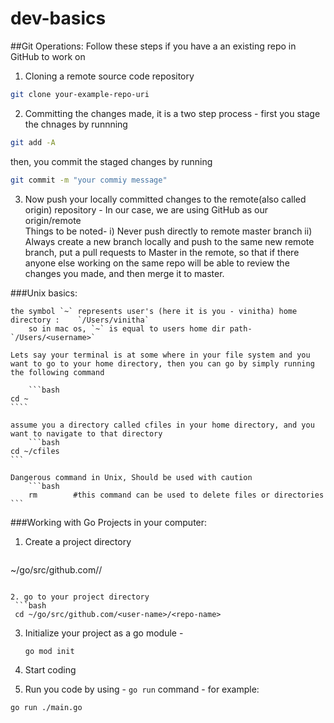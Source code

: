 # dev-basics

##Git Operations:
Follow these steps if you have a an existing repo in GitHub to work on 
1. Cloning a remote source code repository
	
```bash
git clone your-example-repo-uri
```
2. Committing the changes made, it is a two step process - first you stage the chnages by runnning 
```bash
git add -A
```
then, you commit the staged changes by running 
```bash
git commit -m "your commiy message"
```
3. Now push your locally committed changes to the remote(also called origin) repository - In our case, we are using GitHub as our origin/remote	 
		Things to be noted-
		i) Never push directly to remote master branch
		ii) Always create a new branch locally and push to the same new remote branch, put a pull requests to Master in the remote, 
		  so that if there anyone else working on the same repo will be able to review the changes you made, and then merge it to master.




###Unix basics:

	the symbol `~` represents user's (here it is you - vinitha) home directory :    `/Users/vinitha`
		so in mac os, `~` is equal to users home dir path-  `/Users/<username>`

	Lets say your terminal is at some where in your file system and you want to go to your home directory, then you can go by simply running the following command
	
		```bash
    cd ~
    ````
 
	assume you a directory called cfiles in your home directory, and you want to navigate to that directory 
		```bash
    cd ~/cfiles
    ```
 
	Dangerous command in Unix, Should be used with caution
		```bash
		rm        #this command can be used to delete files or directories
    ```



###Working with Go Projects in your computer:
	

1. Create a project directory 
	```bash
  ~/go/src/github.com/<user-name>/<repo-name>
  ```

2. go to your project directory
   ```bash
   cd ~/go/src/github.com/<user-name>/<repo-name>
   ```

3. Initialize your project as a go module - 
    ```bash
    go mod init
    ```
4. Start coding 

5. Run you code by using - `go run` command - for example: 
  ```bash
  go run ./main.go
  ```
